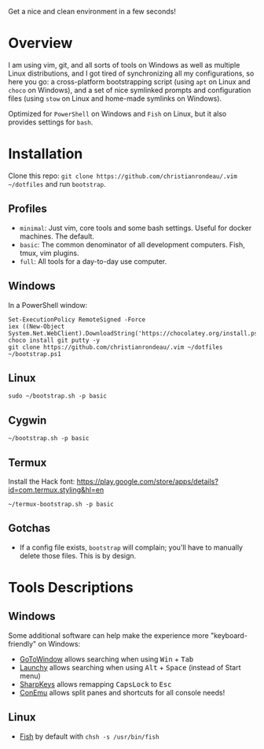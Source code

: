 Get a nice and clean environment in a few seconds!

# Overview

I am using vim, git, and all sorts of tools on Windows as well as multiple Linux distributions, and I got tired of synchronizing all my configurations, so here you go: a cross-platform bootstrapping script (using `apt` on Linux and `choco` on Windows), and a set of nice symlinked prompts and configuration files (using `stow` on Linux and home-made symlinks on Windows).

Optimized for `PowerShell` on Windows and `Fish` on Linux, but it also provides settings for `bash`.

# Installation

Clone this repo: `git clone https://github.com/christianrondeau/.vim ~/dotfiles` and run `bootstrap`.

## Profiles

* `minimal`: Just vim, core tools and some bash settings. Useful for docker machines. The default.
* `basic`: The common denominator of all development computers. Fish, tmux, vim plugins.
* `full`: All tools for a day-to-day use computer.

## Windows

In a PowerShell window:

    Set-ExecutionPolicy RemoteSigned -Force
    iex ((New-Object System.Net.WebClient).DownloadString('https://chocolatey.org/install.ps1'))
    choco install git putty -y
    git clone https://github.com/christianrondeau/.vim ~/dotfiles
    ~/bootstrap.ps1

## Linux

    sudo ~/bootstrap.sh -p basic

## Cygwin

    ~/bootstrap.sh -p basic

## Termux

Install the Hack font: https://play.google.com/store/apps/details?id=com.termux.styling&hl=en

    ~/termux-bootstrap.sh -p basic

## Gotchas

* If a config file exists, `bootstrap` will complain; you'll have to manually delete those files. This is by design.

# Tools Descriptions

## Windows

Some additional software can help make the experience more "keyboard-friendly" on Windows:

* [GoToWindow](https://github.com/christianrondeau/GoToWindow) allows searching when using <kbd>Win</kbd> + <kbd>Tab</kbd>
* [Launchy](https://www.launchy.net/) allows searching when using <kbd>Alt</kbd> + <kbd>Space</kbd> (instead of Start menu)
* [SharpKeys](https://github.com/randyrants/sharpkeys) allows remapping <kbd>CapsLock</kbd> to <kbd>Esc</kbd>
* [ConEmu](https://conemu.github.io/) allows split panes and shortcuts for all console needs!

## Linux

* [Fish](https://fishshell.com/) by default with `chsh -s /usr/bin/fish`
